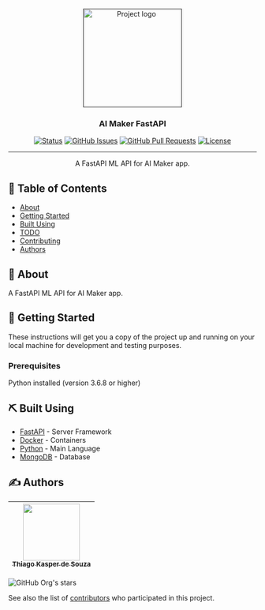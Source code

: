 <p align="center">
  <a href="" rel="noopener">
 <img width=200px src="https://user-images.githubusercontent.com/83460816/188367621-2e70843d-1d39-4726-9ba1-a9fa8ce33c8f.png" alt="Project logo"></a>
</p>

<h3 align="center">AI Maker FastAPI</h3>

<div align="center">

[![Status](https://img.shields.io/badge/status-active-success.svg)]()
[![GitHub Issues](https://img.shields.io/github/issues/ThiagoKS-7/Ai-Maker-FastAPI.svg)](https://github.com/ThiagoKS-7/Ai-Maker-FastAPI/issues)
[![GitHub Pull Requests](https://img.shields.io/github/issues-pr/ThiagoKS-7/Ai-Maker-FastAPI.svg)](https://github.com/ThiagoKS-7/Ai-Maker-FastAPI/pulls)
[![License](https://img.shields.io/badge/license-GNUv3-blue.svg)](/LICENSE)

</div>


---

<p align="center"> A FastAPI ML API for AI Maker app.
    <br> 
</p>

## 📝 Table of Contents

- [About](#about)
- [Getting Started](#getting_started)
- [Built Using](#built_using)
- [TODO](../TODO.md)
- [Contributing](../CONTRIBUTING.md)
- [Authors](#authors)

## 🧐 About <a name = "about"></a>

A FastAPI ML API for AI Maker app.

## 🏁 Getting Started <a name = "getting_started"></a>

These instructions will get you a copy of the project up and running on your local machine for development and testing purposes.

### Prerequisites
Python installed (version 3.6.8 or higher)

## ⛏️ Built Using <a name = "built_using"></a>

- [FastAPI](https://fastapi.tiangolo.com/) - Server Framework
- [Docker](https://www.docker.com/) - Containers
- [Python](https://www.python.org/) - Main Language
- [MongoDB](https://www.mongodb.com/cloud/atlas/lp/try4?utm_source=google&utm_campaign=search_gs_pl_evergreen_atlas_core_prosp-brand_gic-null_amers-br_ps-all_desktop_eng_lead&utm_term=mongodb&utm_medium=cpc_paid_search&utm_ad=e&utm_ad_campaign_id=12212624308&adgroup=115749706023&gclid=Cj0KCQjwhsmaBhCvARIsAIbEbH4isr-vtKYLyPmjlnL4g8NkPHGgxjJk_iIKqIu9DW5aQefN16lY0gMaAp--EALw_wcB) - Database

## ✍️ Authors <a name = "authors"></a>
| [<img src="https://avatars.githubusercontent.com/u/83460816?v=4" width=115><br><sub>Thiago Kasper de Souza</sub>](https://github.com/ThiagoKS-7) |
| :---: |
![GitHub Org's stars](https://img.shields.io/github/stars/ThiagoKS-7?style=social)


See also the list of [contributors](https://github.com/ThiagoKS-7/Ai-Maker-FastAPI/contributors) who participated in this project.
